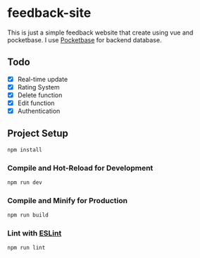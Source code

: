 # feedback-site
This is just a simple feedback website that create using vue and pocketbase.
I use [Pocketbase](https://github.com/pocketbase/pocketbase) for backend database.
## Todo
- [x] Real-time update
- [x] Rating System
- [x] Delete function
- [x] Edit function
- [x] Authentication

## Project Setup

```sh
npm install
```

### Compile and Hot-Reload for Development

```sh
npm run dev
```

### Compile and Minify for Production

```sh
npm run build
```

### Lint with [ESLint](https://eslint.org/)

```sh
npm run lint
```
